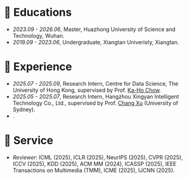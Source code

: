 
# 📖 Educations
- *2023.09 - 2026.06*, Master, Huazhong University of Science and Technology, Wuhan.
- *2019.09 - 2023.06*, Undergraduate, Xiangtan Univeristy, Xiangtan.

# 📖 Experience
- *2025.07 - 2025.09*, Research Intern, Centre for Data Science, The University of Hong Kong, supervised by Prof. [Ka-Ho Chow](https://khchow.com/).
- *2025.05 - 2025.07*, Research Intern, Hangzhou Xingyan Intelligent Technology Co., Ltd., supervised by Prof. [Chang Xu](http://changxu.xyz/) (University of Sydney).
- .
# 📖 Service
- *Reviewer*: ICML (2025), ICLR (2025), NeurIPS (2025), CVPR (2025), ICCV (2025), KDD (2025), ACM MM (2024), ICASSP (2025), IEEE Transactions on Multimedia (TMM), ICME (2025), IJCNN (2025).
